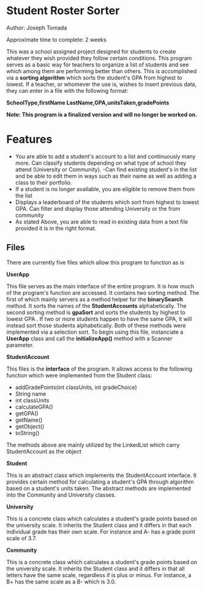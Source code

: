 # Student Roster Sorter

Author: Joseph Tomada

Approximate time to complete: 2 weeks

This was a school assigned project designed for students to create whatever they wish provided they follow certain conditions. This program serves as a basic way for teachers to organize a list of students and see which among them are performing better than others. This is accomplished via a **sorting algorithm** which sorts the student's GPA from highest to lowest. If a teacher, or whomever the use is, wishes to insert previous data, they can enter in a file with the following format:

**SchoolType,firstName LastName,GPA,unitsTaken,gradePoints**

**Note: This program is a finalized version and will no longer be worked on.**

# Features

 - You are able to add a student's account to a list and continuously many more. Can classify students depending on what type of school they attend (University or Community).
 -Can find existing student's in the list and be able to edit them in ways such as their name as well as adding a class to their portfolio.
 - If a student is no longer available, you are eligible to remove them from the list
 - Displays a leaderboard of the students which sort from highest to lowest GPA. Can filter and display those attending University or the from community
 - As stated Above, you are able to read in existing data from a text file provided it is in the right format.

## Files
There are currently five files which allow this program to function as is

**UserApp**

This file serves as the main interface of the entire program. It is how much of the program's function are accessed. It contains two sorting method. The first of which mainly servers as a method helper for the **binarySearch** method. It sorts the names of the **StudentAccounts** alphabetically. The second sorting method is **gpaSort** and sorts the students by highest to lowest GPA . If two or more students happen to have the same GPA, it will instead sort those students alphabetically. Both of these methods were implemented via a selection sort. To begin using this file, instanciate a **UserApp** class and call the **initializeApp()** method with a Scanner parameter.

**StudentAccount**

This files is the **interface** of the program. It allows access to the following function which were implemented from the Student class:
 - addGradePoints(int classUnits, int gradeChoice)
 - String name
 - int classUnits
 - calculateGPA()
 - getGPA()
 - getName()
 - getObject()
 - toString()

The methods above are mainly utilized by the LinkedList which carry StudentAccount as the object
 
 **Student**
 
 This is an abstract class which implements the StudentAccount interface. It provides certain method for calculating a student's GPA through algorithm based on a student's units taken. The abstract methods are implemented into the Community and University classes.
 
 **University**
 
 This is a concrete class which calculates a student's grade points based on the university scale. It inherits the Student class and it differs in that each individual grade has their own scale. For instance and A- has a grade point scale of 3.7.

**Community**

This is a concrete class which calculates a student's grade points based on the university scale. It inherits the Student class and it differs in that all letters have the same scale, regardless if is plus or minus. For instance, a B+ has the same scale as a B- which is 3.0.
